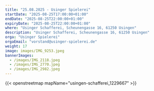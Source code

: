 ```yaml
---
title: "25.08.2025 - Usinger Spielerei"
startDate: "2025-08-25T17:00:00+01:00"
endDate: "2025-08-25T22:00:00+01:00"
expiryDate: "2025-08-25T22:00:00+01:00"
where: "Usinger Schafferei, Scheunengasse 16, 61250 Usingen"
description: "Usinger Schafferei, Scheunengasse 16, 61250 Usingen"
orga: "Usinger Spielerei"
orgaEmail: "vorstand@usinger-spielerei.de"
weight: 17
image: images/IMG_9253.jpeg
bannerImages:
  - /images/IMG_2118.jpeg
  - /images/IMG_2770.jpeg
  - /images/IMG_2982.jpeg
---
```

{{< openstreetmap mapName="usingen-schafferei_1229667" >}}
